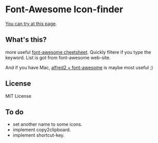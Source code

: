 # Font-Awesome Icon-finder

[You can try at this page](http://lab.openvista.jp/icon-finder).

## What's this?

more useful [font-awesome cheetsheet](http://fortawesome.github.io/Font-Awesome/cheatsheet/). Quickly filtere if you type the keyword. List is got from font-awesome web-site.

And if you have Mac, [alfred2 + font-awesome](http://blog.ruedap.com/2013/08/07/alfred2-font-awesome-workflow) is maybe most useful ;)

## License
MIT License

## To do
- set another name to some icons.
- implement copy2clipboard.
- implement shortcut-key.
